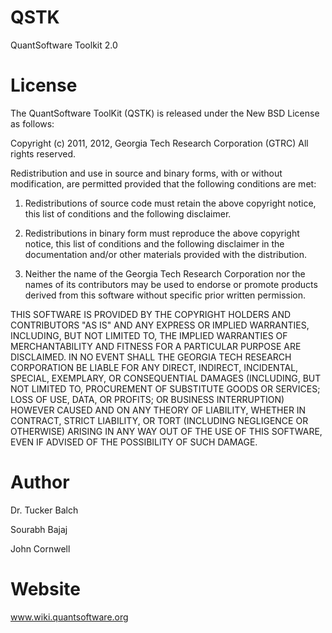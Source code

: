 QSTK
====

QuantSoftware Toolkit 2.0

License
=====

The QuantSoftware ToolKit (QSTK) is released under the New BSD License as follows:

Copyright (c) 2011, 2012, Georgia Tech Research Corporation (GTRC) All rights reserved.

Redistribution and use in source and binary forms, with or without modification, are permitted provided that the following conditions are met:

 1) Redistributions of source code must retain the above copyright notice, this list of conditions and the following disclaimer. 

 2) Redistributions in binary form must reproduce the above copyright notice, this list of conditions and the following disclaimer in the documentation and/or other materials provided with the distribution. 

 3) Neither the name of the Georgia Tech Research Corporation nor the names of its contributors may be used to endorse or promote products derived from this software without specific prior written permission. 

THIS SOFTWARE IS PROVIDED BY THE COPYRIGHT HOLDERS AND CONTRIBUTORS "AS IS" AND ANY EXPRESS OR IMPLIED WARRANTIES, INCLUDING, BUT NOT LIMITED TO, THE IMPLIED WARRANTIES OF MERCHANTABILITY AND FITNESS FOR A PARTICULAR PURPOSE ARE DISCLAIMED. IN NO EVENT SHALL THE GEORGIA TECH RESEARCH CORPORATION BE LIABLE FOR ANY DIRECT, INDIRECT, INCIDENTAL, SPECIAL, EXEMPLARY, OR CONSEQUENTIAL DAMAGES (INCLUDING, BUT NOT LIMITED TO, PROCUREMENT OF SUBSTITUTE GOODS OR SERVICES; LOSS OF USE, DATA, OR PROFITS; OR BUSINESS INTERRUPTION) HOWEVER CAUSED AND ON ANY THEORY OF LIABILITY, WHETHER IN CONTRACT, STRICT LIABILITY, OR TORT (INCLUDING NEGLIGENCE OR OTHERWISE) ARISING IN ANY WAY OUT OF THE USE OF THIS SOFTWARE, EVEN IF ADVISED OF THE POSSIBILITY OF SUCH DAMAGE. 


Author
====

Dr. Tucker Balch 

Sourabh Bajaj

John Cornwell

Website
====

www.wiki.quantsoftware.org
